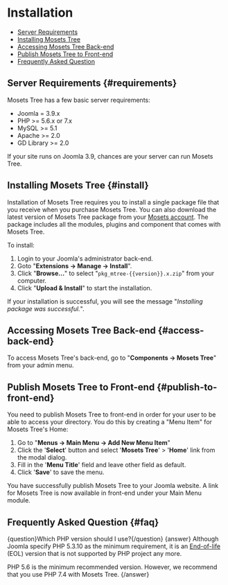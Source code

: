 # Installation

- [Server Requirements]({{version}}/installation#requirements)
- [Installing Mosets Tree]({{version}}/installation#install)
- [Accessing Mosets Tree Back-end]({{version}}/installation#back-end)
- [Publish Mosets Tree to Front-end]({{version}}/installation#publish-to-front-end)
- [Frequently Asked Question]({{version}}/installation#faq)

## Server Requirements {#requirements}

Mosets Tree has a few basic server requirements:

- Joomla = 3.9.x
- PHP >= 5.6.x or 7.x
- MySQL >= 5.1
- Apache >= 2.0
- GD Library >= 2.0

If your site runs on Joomla 3.9, chances are your server can run Mosets Tree.

## Installing Mosets Tree {#install}

Installation of Mosets Tree requires you to install a single package file that you receive when you purchase Mosets Tree. You can also download the latest version of Mosets Tree package from your [Mosets account](http://www.mosets.com/login/). The package includes all the modules, plugins and component that comes with Mosets Tree.

To install:

1. Login to your Joomla's administrator back-end.
2. Goto "**Extensions -> Manage -> Install**".
3. Click "**Browse...**" to select "`pkg_mtree-{{version}}.x.zip`" from your computer.
4. Click "**Upload & Install**" to start the installation.

If your installation is successful, you will see the message "_Installing package was successful._".

## Accessing Mosets Tree Back-end {#access-back-end}

To access Mosets Tree's back-end, go to "**Components -> Mosets Tree**" from your admin menu.

## Publish Mosets Tree to Front-end {#publish-to-front-end}

You need to publish Mosets Tree to front-end in order for your user to be able to access your directory. You do this by creating a "Menu Item" for Mosets Tree's Home:

1. Go to "**Menus -> Main Menu -> Add New Menu Item**"
2. Click the '**Select**' button and select '**Mosets Tree**' > '**Home**' link from the modal dialog.
3. Fill in the '**Menu Title**' field and leave other field as default.
4. Click '**Save**' to save the menu.

You have successfully publish Mosets Tree to your Joomla website. A link for Mosets Tree is now available in front-end under your Main Menu module.

## Frequently Asked Question {#faq}

{question}Which PHP version should I use?{/question}
{answer}
Although Joomla specify PHP 5.3.10 as the minimum requirement, it is an [End-of-life](http://php.net/supported-versions.php) (EOL) version that is not supported by PHP project any more.

PHP 5.6 is the minimum recommended version. However, we recommend that you use PHP 7.4 with Mosets Tree.
{/answer}